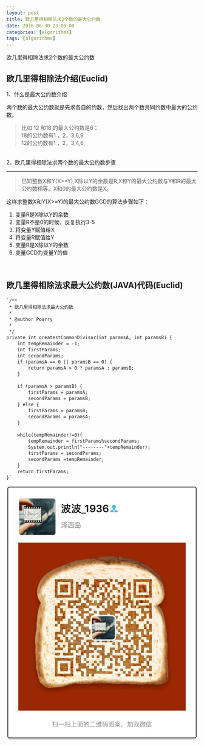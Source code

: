 ```yaml
---
layout: post
title: 欧几里得相除法求2个数的最大公约数
date: 2016-06-30 23:00:00
categories: [algorithms]
tags: [algorithms]
---
```


欧几里得相除法求2个数的最大公约数
<!--more-->

##  欧几里得相除法介绍(Euclid)

1、什么是最大公约数介绍 

 
 两个数的最大公约数就是先求各自的约数，然后找出两个数共同约数中最大的公约数。<br />
> 比如 12 和18 的最大公约数是6：<br />
>   18的公约数有1 ，2，3,6,9<br />
>   12的公约数有1 ，2，3,4,6,

<br/>2、欧几里得相除法求两个数的最大公约数步骤 <br />
  *** 
> 已知整数X和Y(X>=Y),X除以Y的余数是R,X和Y的最大公约数与Y和R的最大公约数相等。X和0的最大公约数是X。

这样求整数X和Y(X>=Y)的最大公约数GCD的算法步骤如下：<br/>
1. 变量R是X除以Y的余数<br/>
2. 变量R不是0的时候，反复执行3-5<br/>
3. 将变量Y赋值给X<br/>
4. 将变量R赋值给Y<br/>
5. 变量R是X除以Y的余数<br/>
6. 变量GCD为变量Y的值<br/>
<br/>

##  欧几里得相除法求最大公约数(JAVA)代码(Euclid) 
    `/**
	 * 欧几里得相除法求最大公约数
	 * 
	 * @author Poarry
	 * 
	 */
	private int greatestCommonDivisor(int paramsA, int paramsB) {
		int tempRemainder = -1;
		int firstParams;
		int secondParams;
		if (paramsA == 0 || paramsB == 0) {
			return paramsA > 0 ? paramsA : paramsB;
		}

		if (paramsA > paramsB) {
			firstParams = paramsA;
			secondParams = paramsB;
		} else {
			firstParams = paramsB;
			secondParams = paramsA;
		}
		
		while(tempRemainder!=0){
			tempRemainder = firstParams%secondParams;
			System.out.println("--------"+tempRemainder);
			firstParams = secondParams;
			secondParams =tempRemainder;
		}
		return firstParams;
	}`

<img src="/assets/ico/wechat_qrcode.jpg"  alt="pic" />
